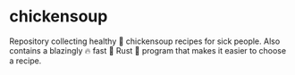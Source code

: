 # chickensoup

Repository collecting healthy 🥦 chickensoup recipes for sick people.
Also contains a blazingly 🔥 fast 🚀 Rust 🦀 program that makes it easier to choose a recipe.
